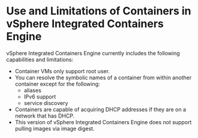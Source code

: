 # Use and Limitations of Containers in vSphere Integrated Containers Engine

vSphere Integrated Containers Engine currently includes the following  capabilities and limitations:

- Container VMs only support root user.
- You can resolve the symbolic names of a container from within another container except for the following:
	- aliases
	- IPv6 support
	- service discovery
- Containers are capable of acquiring DHCP addresses if they are on a network that has DHCP.
- This version of vSphere Integrated Containers Engine does not support pulling images via image digest.
